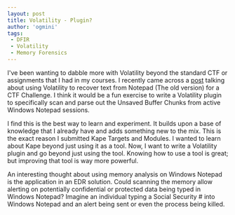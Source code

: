 ```yaml
---
layout: post
title: Volatility - Plugin?
author: 'ogmini'
tags:
 - DFIR
 - Volatility
 - Memory Forensics
---
```


I've been wanting to dabble more with Volatility beyond the standard CTF or assignments that I had in my courses. I recently came across a [post](https://infosecwriteups.com/extracting-an-unsaved-memory-content-by-walking-through-windows-heaps-but-how-6992589d872e) talking about using Volatility to recover text from Notepad (The old version) for a CTF Challenge. I think it would be a fun exercise to write a Volatility plugin to specifically scan and parse out the Unsaved Buffer Chunks from active Windows Notepad sessions.    

I find this is the best way to learn and experiment. It builds upon a base of knowledge that I already have and adds something new to the mix. This is the exact reason I submitted Kape Targets and Modules. I wanted to learn about Kape beyond just using it as a tool. Now, I want to write a Volatility plugin and go beyond just using the tool. Knowing how to use a tool is great; but improving that tool is way more powerful. 

An interesting thought about using memory analysis on Windows Notepad is the application in an EDR solution. Could scanning the memory allow alerting on potentially confidential or protected data being typed in Windows Notepad? Imagine an individual typing a Social Security # into Windows Notepad and an alert being sent or even the process being killed.  
